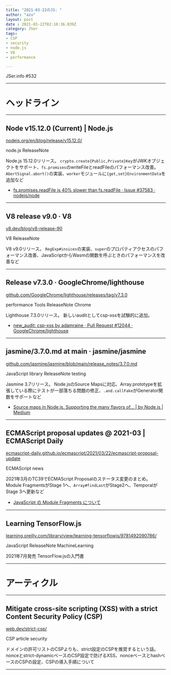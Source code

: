```yaml
---
title: "2021-03-22のJS: "
author: "azu"
layout: post
date : 2021-03-22T02:10:36.039Z
category: JSer
tags:
- CSP
- security
- node.js
- V8
- performance

---
```


JSer.info #532

----

<h1 class="site-genre">ヘッドライン</h1>

----

## Node v15.12.0 (Current) | Node.js
[nodejs.org/en/blog/release/v15.12.0/](https://nodejs.org/en/blog/release/v15.12.0/ "Node v15.12.0 (Current) | Node.js")
<p class="jser-tags jser-tag-icon"><span class="jser-tag">node.js</span> <span class="jser-tag">ReleaseNote</span></p>

Node.js 15.12.0リリース。
`crypto.create{Public,Private}Key`がJWKオブジェクトをサポート、`fs.promises`のwriteFileとreadFileのパフォーマンス改善。
`AbortSignal.abort()`の実装、`worker`モジュールに`{get,set}EnvironmentData`を追加など

- [fs.promises.readFile is 40% slower than fs.readFile · Issue #37583 · nodejs/node](https://github.com/nodejs/node/issues/37583 "fs.promises.readFile is 40% slower than fs.readFile · Issue #37583 · nodejs/node")

----

## V8 release v9.0 · V8
[v8.dev/blog/v8-release-90](https://v8.dev/blog/v8-release-90 "V8 release v9.0 · V8")
<p class="jser-tags jser-tag-icon"><span class="jser-tag">V8</span> <span class="jser-tag">ReleaseNote</span></p>

V8 v9.0リリース。
`RegExp#insices`の実装、`super`のプロパティアクセスのパフォーマンス改善、JavaScriptからWasmの関数を呼ぶときのパフォーマンスを改善など


----

## Release v7.3.0 · GoogleChrome/lighthouse
[github.com/GoogleChrome/lighthouse/releases/tag/v7.3.0](https://github.com/GoogleChrome/lighthouse/releases/tag/v7.3.0 "Release v7.3.0 · GoogleChrome/lighthouse")
<p class="jser-tags jser-tag-icon"><span class="jser-tag">performance</span> <span class="jser-tag">Tools</span> <span class="jser-tag">ReleaseNote</span> <span class="jser-tag">Chrome</span></p>

Lighthouse 7.3.0リリース。
新しいauditとしてcsp-xssを試験的に追加。

- [new\_audit: csp-xss by adamraine · Pull Request #12044 · GoogleChrome/lighthouse](https://github.com/GoogleChrome/lighthouse/pull/12044 "new\_audit: csp-xss by adamraine · Pull Request #12044 · GoogleChrome/lighthouse")

----

## jasmine/3.7.0.md at main · jasmine/jasmine
[github.com/jasmine/jasmine/blob/main/release\_notes/3.7.0.md](https://github.com/jasmine/jasmine/blob/main/release_notes/3.7.0.md "jasmine/3.7.0.md at main · jasmine/jasmine")
<p class="jser-tags jser-tag-icon"><span class="jser-tag">JavaScript</span> <span class="jser-tag">library</span> <span class="jser-tag">ReleaseNote</span> <span class="jser-tag">testing</span></p>

Jasmine 3.7リリース。
Node.jsのSource Mapsに対応、Array.prototypeを拡張している際にテストが一部落ちる問題の修正、`.and.callFake`がGenerator関数をサポートなど

- [Source maps in Node.js. Supporting the many flavors of… | by Node.js | Medium](https://nodejs.medium.com/source-maps-in-node-js-482872b56116 "Source maps in Node.js. Supporting the many flavors of… | by Node.js | Medium")

----

## ECMAScript proposal updates @ 2021-03 | ECMAScript Daily
[ecmascript-daily.github.io/ecmascript/2021/03/22/ecmascript-proposal-update](https://ecmascript-daily.github.io/ecmascript/2021/03/22/ecmascript-proposal-update "ECMAScript proposal updates @ 2021-03 | ECMAScript Daily")
<p class="jser-tags jser-tag-icon"><span class="jser-tag">ECMAScript</span> <span class="jser-tag">news</span></p>

2021年3月のTC39でECMAScript Proposalのステータス変更のまとめ。
Module FragmentsがStage 1へ、`Array#findLast`がStage2へ、TemporalがStage 3へ更新など

- [JavaScript の Module Fragments について](https://sosukesuzuki.dev/posts/stage-0-module-fragments/ "JavaScript の Module Fragments について")

----

## Learning TensorFlow.js
[learning.oreilly.com/library/view/learning-tensorflowjs/9781492090786/](https://learning.oreilly.com/library/view/learning-tensorflowjs/9781492090786/ "Learning TensorFlow.js")
<p class="jser-tags jser-tag-icon"><span class="jser-tag">JavaScript</span> <span class="jser-tag">ReleaseNote</span> <span class="jser-tag">MachineLearning</span></p>

2021年7月発売
TensorFlow.jsの入門書


----
<h1 class="site-genre">アーティクル</h1>

----

## Mitigate cross-site scripting (XSS) with a strict Content Security Policy (CSP)
[web.dev/strict-csp/](https://web.dev/strict-csp/ "Mitigate cross-site scripting (XSS) with a strict Content Security Policy (CSP)")
<p class="jser-tags jser-tag-icon"><span class="jser-tag">CSP</span> <span class="jser-tag">article</span> <span class="jser-tag">security</span></p>

ドメインの許可リストのCSPよりも、strict設定のCSPを推奨するという話。
nonceとstrict-dynamicベースのCSP設定で防げるXSS、nonceベースとhashベースのCSPの設定、CSPの導入手順について


----

